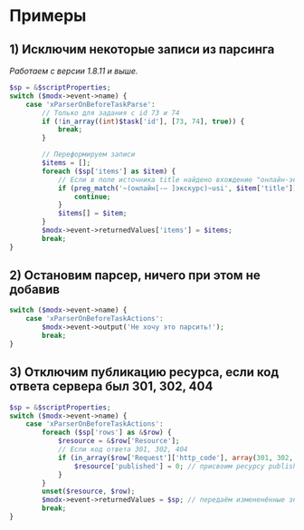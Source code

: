 # Примеры

## 1) Исключим некоторые записи из парсинга

_Работаем с версии 1.8.11 и выше._

```php
$sp = &$scriptProperties;
switch ($modx->event->name) {
    case 'xParserOnBeforeTaskParse':
        // Только для задания с id 73 и 74
        if (!in_array((int)$task['id'], [73, 74], true)) {
            break;
        }

        // Переформируем записи
        $items = [];
        foreach ($sp['items'] as $item) {
            // Если в поле источника title найдено вхождение "онлайн-экскурс" то исключить статью из парсинга
            if (preg_match('~(онлайн[-– ]экскурс)~usi', $item['title'])) {
                continue;
            }
            $items[] = $item;
        }
        $modx->event->returnedValues['items'] = $items;
        break;
}
```

## 2) Остановим парсер, ничего при этом не добавив

```php
switch ($modx->event->name) {
    case 'xParserOnBeforeTaskActions':
        $modx->event->output('Не хочу это парсить!');
        break;
}
```

## 3) Отключим публикацию ресурса, если код ответа сервера был 301, 302, 404

```php
$sp = &$scriptProperties;
switch ($modx->event->name) {
    case 'xParserOnBeforeTaskActions':
        foreach ($sp['rows'] as &$row) {
            $resource = &$row['Resource'];
            // Если код ответа 301, 302, 404
            if (in_array($row['Request']['http_code'], array(301, 302, 404))) {
                $resource['published'] = 0; // присвоим ресурсу published = 0
            }
        }
        unset($resource, $row);
        $modx->event->returnedValues = $sp; // передаём измененённые значения обратно
        break;
}
```
